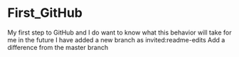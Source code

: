 # First_GitHub
My first step to GitHub and I do want to know what this behavior will take for me in the future
I have added a new branch as invited:readme-edits
Add a difference from the master branch
